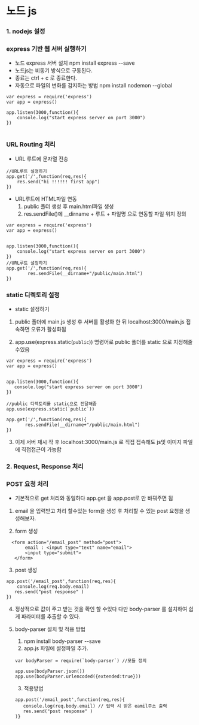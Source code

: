 # 노드 js 

### 1. nodejs  설정
### express 기반 웹 서버 실행하기 
* 노드 express 서버 설치 npm install express --save
* 노드js는 비동기 방식으로 구동된다.
* 종료는 ctrl + c 로 종료한다.
* 자동으로 파일의 변화를 감지하는 방법 npm install nodemon --global

~~~
var express = require('express')
var app = express()

app.listen(3000,function(){
    console.log("start express server on port 3000")
})


~~~


### URL Routing 처리
* URL 루트에 문자열 전송
~~~
//URL루트 설정하기
app.get('/',function(req,res){
    res.send("hi !!!!!! first app")
})
~~~


* URL루트에 HTML파일 연동
   1. public 폴더 생성 후 main.html파일 생성
   2.  res.sendFile()에 __dirname + 루트 + 파일명 으로 연동할 파일 위치 정의

~~~
var express = require('express')
var app = express()


app.listen(3000,function(){
    console.log("start express server on port 3000")
})
//URL루트 설정하기
app.get('/',function(req,res){
        res.sendFile(__dirname+"/public/main.html")
})

~~~

### static 디렉토리 설정
* static 설정하기
 1. public 폴더에 main.js 생성 후 서버를 활성화 한 뒤 localhost:3000/main.js 접속하면 오류가 활성화됨

 2. app.use(express.static(`public`)) 명령어로 public 폴더를 static 으로 지정해줄수있음

 ~~~
 var express = require('express')
var app = express()


app.listen(3000,function(){
    console.log("start express server on port 3000")
})

//public 디렉토리를 static으로 전달해줌
app.use(express.static(`public`))

app.get('/',function(req,res){
        res.sendFile(__dirname+"/public/main.html")
})

 ~~~

 3. 이제 서버 재시 작 후 localhost:3000/main.js 로 직접 접속해도 js및 이미지 파일에 직접접근이 가능함 



### 2. Request, Response 처리 
### POST 요청 처리 

* 기본적으로 get 처리와 동일하다  app.get 을 app.post로 만 바꿔주면 됨
 1. email 을 입력받고 처리 할수있는 form을 생성 후 처리할 수 있는 post 요청을 생성해보자.

 2. form 생성 
 ~~~
   <form action="/email_post" method="post">
        email : <input type="text" name="email">
        <input type="submit">
    </form>
 ~~~

 3. post 생성
~~~
app.post('/email_post',function(req,res){
    console.log(req.body.email)
   res.send("post response" )
})
~~~

4. 정상적으로 값이 주고 받는 것을 확인 할 수있다 다만 body-parser 를 설치하여 쉽게 파라미터를 추출할 수 있다.

5. body-parser 설치 및 적용 방법
   1. npm install body-parser --save
   2. app.js 파일에 설정파일 추가.
     ~~~
     var bodyParser = require(`body-parser`) //모듈 정의

     app.use(bodyParser.json())
     app.use(bodyParser.urlencoded({extended:true}))
     ~~~

     3. 적용방법
     ~~~
     app.post('/email_post',function(req,res){
        console.log(req.body.email) // 입력 시 받은 eamil주소 출력
        res.send("post response" )
     )}
     ~~~

